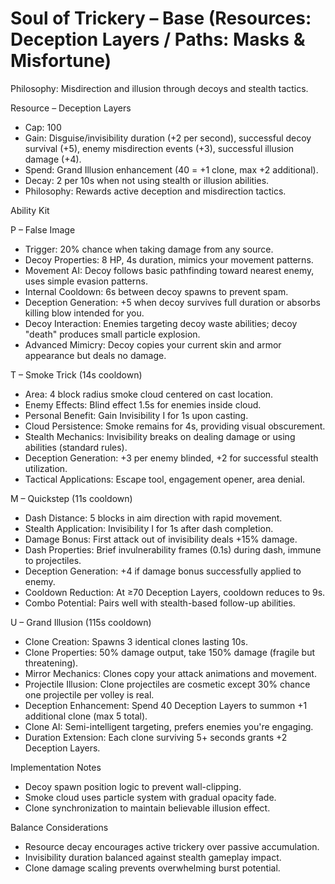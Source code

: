 # Soul of Trickery – Base (Resources: Deception Layers / Paths: Masks & Misfortune)

Philosophy: Misdirection and illusion through decoys and stealth tactics.

Resource – Deception Layers
- Cap: 100
- Gain: Disguise/invisibility duration (+2 per second), successful decoy survival (+5), enemy misdirection events (+3), successful illusion damage (+4).
- Spend: Grand Illusion enhancement (40 = +1 clone, max +2 additional).
- Decay: 2 per 10s when not using stealth or illusion abilities.
- Philosophy: Rewards active deception and misdirection tactics.

Ability Kit

P – False Image
- Trigger: 20% chance when taking damage from any source.
- Decoy Properties: 8 HP, 4s duration, mimics your movement patterns.
- Movement AI: Decoy follows basic pathfinding toward nearest enemy, uses simple evasion patterns.
- Internal Cooldown: 6s between decoy spawns to prevent spam.
- Deception Generation: +5 when decoy survives full duration or absorbs killing blow intended for you.
- Decoy Interaction: Enemies targeting decoy waste abilities; decoy "death" produces small particle explosion.
- Advanced Mimicry: Decoy copies your current skin and armor appearance but deals no damage.

T – Smoke Trick (14s cooldown)
- Area: 4 block radius smoke cloud centered on cast location.
- Enemy Effects: Blind effect 1.5s for enemies inside cloud.
- Personal Benefit: Gain Invisibility I for 1s upon casting.
- Cloud Persistence: Smoke remains for 4s, providing visual obscurement.
- Stealth Mechanics: Invisibility breaks on dealing damage or using abilities (standard rules).
- Deception Generation: +3 per enemy blinded, +2 for successful stealth utilization.
- Tactical Applications: Escape tool, engagement opener, area denial.

M – Quickstep (11s cooldown)
- Dash Distance: 5 blocks in aim direction with rapid movement.
- Stealth Application: Invisibility I for 1s after dash completion.
- Damage Bonus: First attack out of invisibility deals +15% damage.
- Dash Properties: Brief invulnerability frames (0.1s) during dash, immune to projectiles.
- Deception Generation: +4 if damage bonus successfully applied to enemy.
- Cooldown Reduction: At ≥70 Deception Layers, cooldown reduces to 9s.
- Combo Potential: Pairs well with stealth-based follow-up abilities.

U – Grand Illusion (115s cooldown)
- Clone Creation: Spawns 3 identical clones lasting 10s.
- Clone Properties: 50% damage output, take 150% damage (fragile but threatening).
- Mirror Mechanics: Clones copy your attack animations and movement.
- Projectile Illusion: Clone projectiles are cosmetic except 30% chance one projectile per volley is real.
- Deception Enhancement: Spend 40 Deception Layers to summon +1 additional clone (max 5 total).
- Clone AI: Semi-intelligent targeting, prefers enemies you're engaging.
- Duration Extension: Each clone surviving 5+ seconds grants +2 Deception Layers.

Implementation Notes
- Decoy spawn position logic to prevent wall-clipping.
- Smoke cloud uses particle system with gradual opacity fade.
- Clone synchronization to maintain believable illusion effect.

Balance Considerations
- Resource decay encourages active trickery over passive accumulation.
- Invisibility duration balanced against stealth gameplay impact.
- Clone damage scaling prevents overwhelming burst potential.
